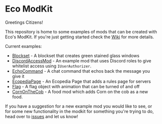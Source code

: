 # Eco ModKit

Greetings Citizens!

This repository is home to some examples of mods that can be created with Eco's ModKit. If you're just getting started check the [Wiki](https://wiki.play.eco/en/Mod_Development) for more details.

Current examples:
* [Blockset](Examples/Blockset) - A blockset that creates green stained glass windows
* [DiscordAccessMod](Examples/DiscordAccessMod) - An example mod that uses Discord roles to give whitelist access using ``IUserAuthorizer``.
* [EchoCommand](Examples/EchoCommand) - A chat command that echos back the message you give it
* [EcopediaPage](Examples/EcopediaPage) - An Ecopedia Page that adds a rules page for servers
* [Flag](Examples/Flag) - A flag object with animation that can be turned of and off
* [CornOnTheCob](Examples/CornOnTheCob) - A food mod which adds Corn on the cob as a new food.

If you have a suggestion for a new example mod you would like to see, or for some new functionality in the modkit for something you're trying to do, head over to [issues](https://github.com/StrangeLoopGames/EcoModKit/issues) and let us know!
